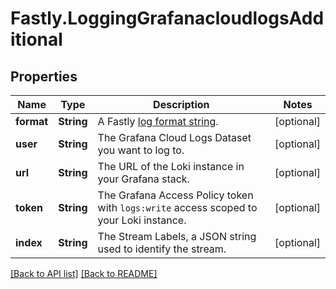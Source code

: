 # Fastly.LoggingGrafanacloudlogsAdditional

## Properties

Name | Type | Description | Notes
------------ | ------------- | ------------- | -------------
**format** | **String** | A Fastly [log format string](https://www.fastly.com/documentation/guides/integrations/streaming-logs/custom-log-formats/). | [optional] 
**user** | **String** | The Grafana Cloud Logs Dataset you want to log to. | [optional] 
**url** | **String** | The URL of the Loki instance in your Grafana stack. | [optional] 
**token** | **String** | The Grafana Access Policy token with `logs:write` access scoped to your Loki instance. | [optional] 
**index** | **String** | The Stream Labels, a JSON string used to identify the stream. | [optional] 


[[Back to API list]](../../README.md#endpoints) [[Back to README]](../../README.md)

